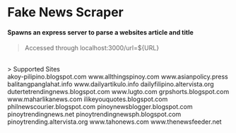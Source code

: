 # **Fake News Scraper**
#### Spawns an express server to parse a websites article and title 
> Accessed through localhost:3000/url=${URL}
<br/>
> Supported Sites
<br/>
akoy-pilipino.blogspot.com
www.allthingspinoy.com
www.asianpolicy.press
balitangpanglahat.info
www.dailyartikulo.info
dailyfilipino.altervista.org
dutertetrendingnews.blogspot.com
www.lugto.com
grpshorts.blogspot.com
www.maharlikanews.com
ilikeyouquotes.blogspot.com
philnewscourier.blogspot.com
pinoynewsblogger.blogspot.com
pinoytrendingnews.net
pinoytrendingnewsph.blogspot.com
pinoytrending.altervista.org
www.tahonews.com
www.thenewsfeeder.net
